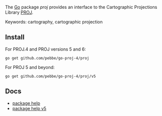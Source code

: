 The [Go](http://golang.org/) package _proj_ provides an interface to the Cartographic Projections Library [PROJ](https://proj.org/).

Keywords: cartography, cartographic projection

## Install

For PROJ.4 and PROJ versions 5 and 6:

    go get github.com/pebbe/go-proj-4/proj

For PROJ 5 and beyond:

    go get github.com/pebbe/go-proj-4/proj/v5


## Docs

 * [package help](http://godoc.org/github.com/pebbe/go-proj-4/proj)
 * [package help v5](http://godoc.org/github.com/pebbe/go-proj-4/proj/v5)
